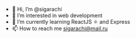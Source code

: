- 👋 Hi, I’m @sigarachi
- 👀 I’m interested in web development
- 🌱 I’m currently learning ReactJS ⚛️ and Express
- 📫 How to reach me sigarachi@mail.ru

<!---
sigarachi/sigarachi is a ✨ special ✨ repository because its `README.md` (this file) appears on your GitHub profile.
You can click the Preview link to take a look at your changes.
--->
